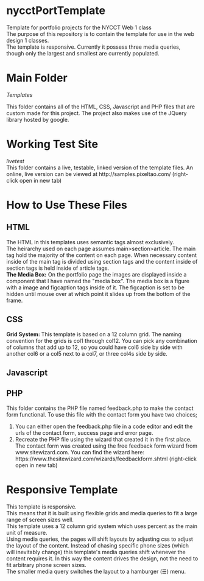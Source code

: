 # nycctPortTemplate
Template for portfolio projects for the NYCCT Web 1 class<br>
The purpose of this repository is to contain the template for use in the web design 1 classes.<br>
The template is responsive. Currently it possess three media queries, though only the largest and smallest are currently populated. 

<h1>Main Folder</h1>
<em>Templates</em><br>
<p>This folder contains all of the HTML, CSS, Javascript and PHP files that are custom made for this project. The project also makes use of the JQuery library hosted by google.</p>
<h1>Working Test Site</h1>
<em>livetest</em><br>
This folder contains a live, testable, linked version of the template files. An online, live version can be viewed at http://samples.pixeltao.com/ (right-click open in new tab)
<h1>How to Use These Files</h1>
<h2>HTML</h2>
<p>The HTML in this templates uses semantic tags almost exclusively.<br>
  The heirarchy used on each page assumes main>section>article. The main tag hold the majority of the content on each page. When necessary content inside of the main tag is divided using section tags and the content inside of section tags is held inside of article tags.<br>
  <strong>The Media Box:</strong> On the portfolio page the images are displayed inside a component that I have named the "media box". The media box is a figure with a image and figcaption tags inside of it. The figcaption is set to be hidden until mouse over at which point it slides up from the bottom of the frame. 
</p>
<h2>CSS</h2>
<p><strong>Grid System: </strong> This template is based on a 12 column grid. The naming convention for the grids is col1 through col12. You can pick any combination of columns that add up to 12, so you could have col6 side by side with another col6 or a col5 next to a col7, or three col4s side by side. </p>
<h2>Javascript</h2>
<p></p>
<h2>PHP</h2>
<p>This folder contains the PHP file named feedback.php to make the contact form functional. To use this file with the contact form you have two choices; 
  <ol>
    <li>You can either open the feedback.php file in a code editor and edit the urls of the contact form, success page and error page.</li>
    <li> Recreate the PHP file using the wizard that created it in the first place. The contact form was created using the free feedback form wizard from www.sitewizard.com. You can find the wizard here: https://www.thesitewizard.com/wizards/feedbackform.shtml (right-click open in new tab)</li>
  </ol>
</p>
<h1>Responsive Template</h1>
This template is responsive.<br>
This means that it is built using flexible grids and media queries to fit a large range of screen sizes well.<br>
This template uses a 12 column grid system which uses percent as the main unit of measure.<br>
Using media queries, the pages will shift layouts by adjusting css to adjust the layout of the content. Instead of chasing specific phone sizes (which will inevitably change) this template's media queries shift whenever the content requires it. In this way the content drives the design, not the need to fit arbitrary phone screen sizes.<br>
The smaller media query switches the layout to a hamburger (&#9776;) menu. 
